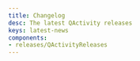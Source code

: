 ```yaml
---
title: Changelog
desc: The latest QActivity releases
keys: latest-news
components:
- releases/QActivityReleases
---
```

<q-activity-releases class="q-mt-sm"/>
